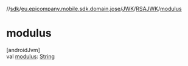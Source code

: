 //[sdk](../../../../index.md)/[eu.epicompany.mobile.sdk.domain.jose](../../index.md)/[JWK](../index.md)/[RSAJWK](index.md)/[modulus](modulus.md)

# modulus

[androidJvm]\
val [modulus](modulus.md): [String](https://kotlinlang.org/api/latest/jvm/stdlib/kotlin/-string/index.html)
